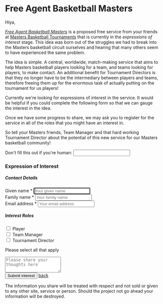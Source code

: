
<h1 class="display-4 text-black text-uppercase font-weight-bold" data-animate="fadeInDown" data-animate-delay="0.6">
Free Agent Basketball Masters
</h1>

Hiya,

_[Free Agent Basketball Masters](https://freeagents.mastersbasketballtournaments.com)_ is a proposed free service from your friends at [Masters Basketball Tournaments](https://www.mastersbasketballtournaments.com) that is currently in the _expressions of interest_ stage. This idea was born out of the struggles we had to break into the Masters basketball circuit ourselves and hearing that many others seem to have experienced the same problem.

The idea is simple. A central, worldwide, match-making service that aims to help Masters basketball players looking for a team, and teams looking for players, to make contact. An additional benefit for Tournament Directors is that they no longer have to be the intermediary between players and teams, therefore freeing them up for the enormous task of actually putting on the tournament for us players!

Currently we're looking for expressions of interest in the service. It would be helpful if you could complete the following form so that we can gauge the interest in the idea.

Once we have some progress to share, we may ask you to register for the service in all of the roles that you might have an interest in.

So tell your Masters friends, Team Manager and that hard working Tournament Director about the potential of this new service for our Masters basketball community!

<form name="expression_of_interest" action="/thank-you/" method="POST" data-netlify="true" netlify-honeypot="subscribe" data-netlify-recaptcha="true">
<input name="subject" type="hidden" value="Free Agent Basketball Masters - Expression of Interest" />
<p class="subscribe">
	<label>
		Don't fill this out if you're human: <input name="subscribe" />
	</label>
</p>

<div class="card">
	<div class="card-header card-primary">
		<h3 class="card-title text-white">Expression of Interest</h3>
	</div>
	<div class="card-body">
		<div class="row">
			<div class="col-md-6">
				<h5>Contact Details</h5>
				<div class="form-group">
					<label for="given_name">Given name *</label>
					<input id="given_name" name="given_name" type="text" class="form-control" placeholder="Your given name" maxlength="255" autofocus required>
				</div>
				<div class="form-group">
					<label for="family_name">Family name *</label>
					<input id="family_name" name="family_name" type="text" class="form-control" placeholder="Your family name" maxlength="255" required>
				</div>
				<div class="form-group">
					<label for="email_address">Email address *</label>
					<input id="email_address" name="email_address" type="email" class="form-control" placeholder="Your email address" maxlength="255" required>
				</div>
			</div>
			<div class="col-md-6">
				<h5>Interest Roles</h5>
				<div class="row">
					<div class="col-md-12">
						<div class="form-group">
							<div class="form-check">
								<input id="player" name="player" class="form-check-input" type="checkbox" value="Yes">
								<label for="player" class="form-check-label">Player</label>
							</div>
						</div>
						<div class="form-group">
							<div class="form-check">
								<input id="team_manager" name="team_manager" class="form-check-input" type="checkbox" value="Yes">
								<label for="team_manager" class="form-check-label">Team Manager</label>
							</div>
						</div>
						<div class="form-group">
							<div class="form-check">
								<input id="tournament_director" name="tournament_director" class="form-check-input" type="checkbox" value="Yes">
								<label for="tournament_director" class="form-check-label">Tournament Director</label>
							</div>
						</div>
						<p>Please select all that apply</p>
						<div>
							<textarea id="comments" name="comments" class="form-control form-control-md rounded-0" rows="3" placeholder="Please share your thoughts here"></textarea>
						</div>
					</div>
				</div>
			</div>
		</div>
		<div class="g-mb-25" data-netlify-recaptcha="true"></div>
	</div>
	<div class="card-footer">
		<button type="submit" class="btn btn-primary">Submit interest</button>
		<a href="https://www.mastersbasketballtournaments.com" class="btn btn-secondary">back</a>
	</div>
</div>
</form>

The information you share will be treated with respect and not sold or given to any other site, service or person. Should the project not go ahead your information will be destroyed.

